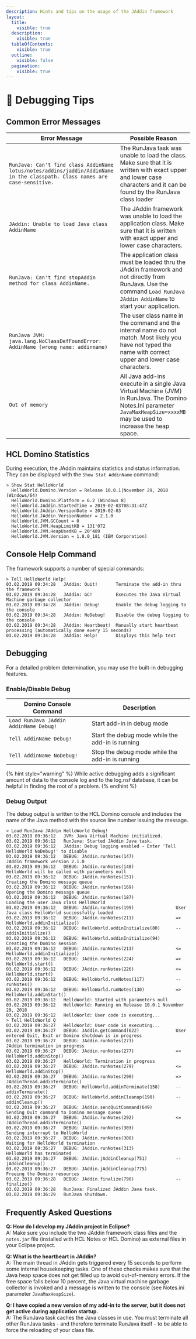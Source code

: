 ```yaml
---
description: Hints and tips on the usage of the JAddin framework
layout:
  title:
    visible: true
  description:
    visible: true
  tableOfContents:
    visible: true
  outline:
    visible: false
  pagination:
    visible: true
---
```


# 🐞 Debugging Tips

## Common Error Messages

| Error Message                                                                                                               | Possible Reason                                                                                                                                                             |
| --------------------------------------------------------------------------------------------------------------------------- | --------------------------------------------------------------------------------------------------------------------------------------------------------------------------- |
| `RunJava: Can't find class AddinName lotus/notes/addins/jaddin/AddinName in the classpath. Class names are case-sensitive.` | The RunJava task was unable to load the class. Make sure that it is written with exact upper and lower case characters and it can be found by the RunJava class loader      |
| `JAddin: Unable to load Java class AddinName`                                                                               | The JAddin framework was unable to load the application class. Make sure that it is written with exact upper and lower case characters.                                     |
| `RunJava: Can't find stopAddin method for class AddinName.`                                                                 | The application class must be loaded thru the JAddin framework and not directly from RunJava. Use the command `Load RunJava JAddin AddinName` to start your application.    |
| `RunJava JVM: java.lang.NoClassDefFoundError: AddinName (wrong name: addinname)`                                            | The user class name in the command and the internal name do not match. Most likely you have not typed the name with correct upper and lower case characters.                |
| `Out of memory`                                                                                                             | All Java add-ins execute in a single Java Virtual Machine (JVM) in RunJava. The Domino Notes.Ini parameter `JavaMaxHeapSize=xxxxMB` may be used to increase the heap space. |

## HCL Domino Statistics <a href="#id-3-domino-statistics" id="id-3-domino-statistics"></a>

During execution, the JAddin maintains statistics and status information. They can be displayed with the `Show Stat AddinName` command:

```
> Show Stat HelloWorld
  HelloWorld.Domino.Version = Release 10.0.1|November 29, 2018 (Windows/64)
  HelloWorld.Domino.Platform = 6.2 (Windows 8)  
  HelloWorld.JAddin.StartedTime = 2019-02-03T08:31:47Z
  HelloWorld.JAddin.VersionDate = 2019-02-03
  HelloWorld.JAddin.VersionNumber = 2.1.0
  HelloWorld.JVM.GCCount = 0
  HelloWorld.JVM.HeapLimitKB = 131'072
  HelloWorld.JVM.HeapUsedKB = 20'489
  HelloWorld.JVM.Version = 1.8.0_181 (IBM Corporation)
```

## Console Help Command

The framework supports a number of special commands:

```
> Tell HelloWorld Help!
03.02.2019 09:34:28   JAddin: Quit!       Terminate the add-in thru the framework
03.02.2019 09:34:28   JAddin: GC!         Executes the Java Virtual Machine garbage collector
03.02.2019 09:34:28   JAddin: Debug!      Enable the debug logging to the console
03.02.2019 09:34:28   JAddin: NoDebug!    Disable the debug logging to the console
03.02.2019 09:34:28   JAddin: Heartbeat!  Manually start heartbeat processing (automatically done every 15 seconds)
03.02.2019 09:34:28   JAddin: Help!       Displays this help text
```

## Debugging

For a detailed problem determination, you may use the built-in debugging features.

### Enable/Disable Debug

| Domino Console Command                 | Description                                      |
| -------------------------------------- | ------------------------------------------------ |
| `Load RunJava JAddin AddinName Debug!` | Start add-in in debug mode                       |
| `Tell AddinName Debug!`                | Start the debug mode while the add-in is running |
| `Tell AddinName NoDebug!`              | Stop the debug mode while the add-in is running  |

{% hint style="warning" %}
While active debugging adds a significant amount of data to the console log and to the log.nsf database, it can be helpful in finding the root of a problem.&#x20;
{% endhint %}

### Debug Output

The debug output is written to the HCL Domino console and includes the name of the Java method with the source line number issuing the message.

```
> Load RunJava JAddin HelloWorld Debug!
03.02.2019 09:36:12   JVM: Java Virtual Machine initialized.
03.02.2019 09:36:12   RunJava: Started JAddin Java task.
03.02.2019 09:36:12   JAddin: Debug logging enabled - Enter 'Tell HelloWorld NoDebug!' to disable
03.02.2019 09:36:12   DEBUG: JAddin.runNotes(147)                JAddin framework version 2.1.0
03.02.2019 09:36:12   DEBUG: JAddin.runNotes(148)                HelloWorld will be called with parameters null
03.02.2019 09:36:12   DEBUG: JAddin.runNotes(151)                Creating the Domino message queue
03.02.2019 09:36:12   DEBUG: JAddin.runNotes(169)                Opening the Domino message queue
03.02.2019 09:36:12   DEBUG: JAddin.runNotes(187)                Loading the user Java class HelloWorld
03.02.2019 09:36:12   DEBUG: JAddin.runNotes(199)                User Java class HelloWorld successfully loaded
03.02.2019 09:36:12   DEBUG: JAddin.runNotes(211)                => HelloWorld.addinInitialize()
03.02.2019 09:36:12   DEBUG: HelloWorld.addinInitialize(80)      -- addinInitialize()
03.02.2019 09:36:12   DEBUG: HelloWorld.addinInitialize(94)      Creating the Domino session
03.02.2019 09:36:12   DEBUG: JAddin.runNotes(213)                <= HelloWorld.addinInitialize()
03.02.2019 09:36:12   DEBUG: JAddin.runNotes(224)                => HelloWorld.start()
03.02.2019 09:36:12   DEBUG: JAddin.runNotes(226)                <= HelloWorld.start()
03.02.2019 09:36:12   DEBUG: HelloWorld.runNotes(117)            -- runNotes()
03.02.2019 09:36:12   DEBUG: HelloWorld.runNotes(130)            => HelloWorld.addinStart()
03.02.2019 09:36:12   HelloWorld: Started with parameters null
03.02.2019 09:36:12   HelloWorld: Running on Release 10.0.1 November 29, 2018
03.02.2019 09:36:12   HelloWorld: User code is executing...
> Tell HelloWorld Q
03.02.2019 09:36:27   HelloWorld: User code is executing...
03.02.2019 09:36:27   DEBUG: JAddin.getCommand(622)              User entered Quit, Exit or Domino shutdown is in progress
03.02.2019 09:36:27   DEBUG: JAddin.runNotes(273)                JAddin termination in progress
03.02.2019 09:36:27   DEBUG: JAddin.runNotes(277)                => HelloWorld.addinStop()
03.02.2019 09:36:27   HelloWorld: Termination in progress
03.02.2019 09:36:27   DEBUG: JAddin.runNotes(279)                <= HelloWorld.addinStop()
03.02.2019 09:36:27   DEBUG: JAddin.runNotes(290)                => JAddinThread.addinTerminate()
03.02.2019 09:36:27   DEBUG: HelloWorld.addinTerminate(158)      -- addinTerminate()
03.02.2019 09:36:27   DEBUG: HelloWorld.addinCleanup(190)        -- addinCleanup()
03.02.2019 09:36:27   DEBUG: JAddin.sendQuitCommand(649)         Sending Quit command to Domino message queue
03.02.2019 09:36:27   DEBUG: JAddin.runNotes(292)                <= JAddinThread.addinTerminate()
03.02.2019 09:36:27   DEBUG: JAddin.runNotes(303)                Sending interrupt to HelloWorld
03.02.2019 09:36:27   DEBUG: JAddin.runNotes(308)                Waiting for HelloWorld termination
03.02.2019 09:36:27   DEBUG: JAddin.runNotes(313)                HelloWorld has terminated
03.02.2019 09:36:27   DEBUG: JAddin.jAddinCleanup(751)           -- jAddinCleanup()
03.02.2019 09:36:27   DEBUG: JAddin.jAddinCleanup(775)           Freeing the Domino resources
03.02.2019 09:36:28   DEBUG: JAddin.finalize(798)                -- finalize()
03.02.2019 09:36:28   RunJava: Finalized JAddin Java task.
03.02.2019 09:36:29   RunJava shutdown.
```

## Frequently Asked Questions <a href="#id-6-frequently-asked-questions" id="id-6-frequently-asked-questions"></a>

**Q: How do I develop my JAddin project in Eclipse?**\
A: Make sure you include the two JAddin framework class files and the `notes.jar` file (installed with HCL Notes or HCL Domino) as external files in your Eclipse project.

**Q: What is the heartbeart in JAddin?**\
A: The main thread in JAddin gets triggered every 15 seconds to perform some internal housekeeping tasks. One of these checks makes sure that the Java heap space does not get filled up to avoid out-of-memory errors. If the free space falls below 10 percent, the Java virtual machine garbage collector is invoked and a message is written to the console (see Notes.ini parameter `JavaMaxHeapSize`).

**Q: I have copied a new version of my add-in to the server, but it does not get active during application startup.**\
A: The RunJava task caches the Java classes in use. You must terminate all other RunJava tasks - and therefore terminate RunJava itself - to be able to force the reloading of your class file.
